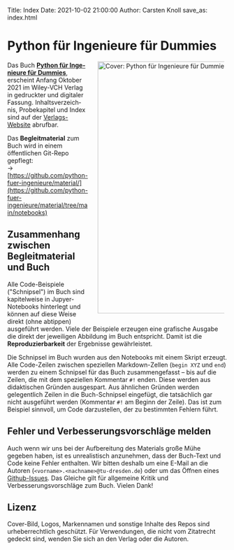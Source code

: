 Title: Index
Date: 2021-10-02 21:00:00
Author: Carsten Knoll
save_as: index.html

# Python für Ingenieure für Dummies


<a href="https://wiley-vch.de/ISBN9783527717675"><img src="img/cover_book.png" title="Python für Ingenieure für Dummies" alt="Cover: Python für Ingenieure für Dummies"  style="float:right; width:60vw; max-width:290px; margin-left:1.5em; margin-bottom:1.5em; margin-right:.5em;" /></a>

Das Buch **[Python für Inge&shy;nieure für Dummies](https://wiley-vch.de/ISBN9783527717675)**, erscheint Anfang Oktober 2021 im Wiley-VCH Verlag in gedruckter und digitaler Fassung. Inhalts&shy;ver&shy;zeich&shy;nis, Probekapitel und Index sind auf der [Verlags-Website](https://wiley-vch.de/ISBN9783527717675) abrufbar.


Das **Begleitmaterial** zum Buch wird in einem öffentlichen Git-Repo gepflegt:<br>
→ [https://github.com/python-fuer-ingenieure/material/](https://github.com/python-fuer-ingenieure/material/tree/main/notebooks)

## Zusammenhang zwischen Begleitmaterial und Buch

Alle Code-Beispiele ("Schnipsel") im Buch sind kapitelweise in Jupyer-Notebooks hinterlegt und können auf diese Weise direkt (ohne abtippen) ausgeführt werden. Viele der Beispiele erzeugen eine grafische Ausgabe die direkt der jeweiligen Abbildung im Buch entspricht. Damit ist die **Reproduzierbarkeit** der Ergebnisse gewährleistet.

Die Schnipsel im Buch wurden aus den Notebooks mit einem Skript erzeugt. Alle Code-Zeilen zwischen speziellen Markdown-Zellen (`begin XYZ` und `end`) werden zu einem Schnipsel für das Buch zusammengefasst – bis auf die Zeilen, die mit  dem speziellen Kommentar `#!` enden. Diese werden aus didaktischen Gründen ausgespart. Aus ähnlichen Gründen werden gelegentlich Zeilen in die Buch-Schnipsel eingefügt, die tatsächlich gar nicht ausgeführt werden (Kommentar `#!` am Beginn der Zeile). Das ist zum Beispiel sinnvoll, um Code darzustellen, der zu bestimmten Fehlern führt.

## Fehler und Verbesserungs&shy;vorschläge melden

Auch wenn wir uns bei der Aufbereitung des Materials große Mühe gegeben haben, ist es unrealistisch anzunehmen, dass der Buch-Text und Code keine Fehler enthalten. Wir bitten deshalb um eine E-Mail an die Autoren (`<vorname>.<nachname>@tu-dresden.de`) oder um das Öffnen eines [Github-Issues](https://github.com/python-fuer-ingenieure/begleitmaterial/issues). Das Gleiche gilt für allgemeine Kritik und Verbesserungsvorschläge zum Buch. Vielen Dank!


## Lizenz

Cover-Bild, Logos, Markennamen und sonstige Inhalte des Repos sind urheberrechtlich geschützt. Für Verwendungen, die nicht vom Zitatrecht gedeckt sind, wenden Sie sich an den Verlag oder die Autoren.
